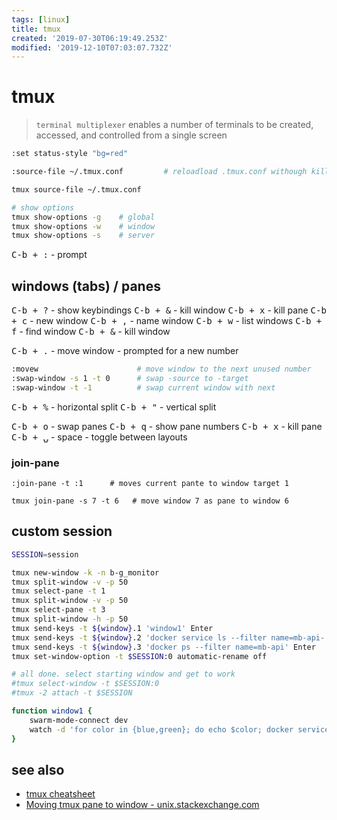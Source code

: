 ```yaml
---
tags: [linux]
title: tmux
created: '2019-07-30T06:19:49.253Z'
modified: '2019-12-10T07:03:07.732Z'
---
```


# tmux

> `terminal multiplexer` enables a number of terminals to be created, accessed, and controlled from a single screen

```sh
:set status-style "bg=red"

:source-file ~/.tmux.conf         # reloadload .tmux.conf withough killing tmux session

tmux source-file ~/.tmux.conf

# show options
tmux show-options -g    # global
tmux show-options -w    # window
tmux show-options -s    # server
```

<kbd>C-b + :</kbd> - prompt

## windows (tabs) / panes
<kbd>C-b + ?</kbd>    - show keybindings
<kbd>C-b + &</kbd>    - kill window
<kbd>C-b + x</kbd>    - kill pane
<kbd>C-b + c</kbd>    - new window
<kbd>C-b + ,</kbd>    - name window
<kbd>C-b + w</kbd>    - list windows
<kbd>C-b + f</kbd>    - find window
<kbd>C-b + &</kbd>    - kill window

<kbd>C-b + .</kbd>    - move window - prompted for a new number

```sh
:movew                      # move window to the next unused number
:swap-window -s 1 -t 0      # swap -source to -target
:swap-window -t -1          # swap current window with next
```

<kbd>C-b + %</kbd> - horizontal split
<kbd>C-b + "</kbd> - vertical split

<kbd>C-b + o</kbd> - swap panes
<kbd>C-b + q</kbd> - show pane numbers
<kbd>C-b + x</kbd> - kill pane
<kbd>C-b + ⍽</kbd> - space - toggle between layouts
### join-pane
```
:join-pane -t :1      # moves current pante to window target 1

tmux join-pane -s 7 -t 6   # move window 7 as pane to window 6
```


## custom session
```sh
SESSION=session

tmux new-window -k -n b-g_monitor
tmux split-window -v -p 50
tmux select-pane -t 1
tmux split-window -v -p 50
tmux select-pane -t 3
tmux split-window -h -p 50
tmux send-keys -t ${window}.1 'window1' Enter
tmux send-keys -t ${window}.2 'docker service ls --filter name=mb-api-' Enter
tmux send-keys -t ${window}.3 'docker ps --filter name=mb-api' Enter
tmux set-window-option -t $SESSION:0 automatic-rename off

# all done. select starting window and get to work
#tmux select-window -t $SESSION:0
#tmux -2 attach -t $SESSION

function window1 {
	swarm-mode-connect dev
	watch -d 'for color in {blue,green}; do echo $color; docker service inspect mb-api-${color}_application --format="{{json .Spec.Labels.SERVICE_8080_TAGS}}"; echo; done'
}
```

## see also
- [tmux cheatsheet](https://devhints.io/tmux) 
- [Moving tmux pane to window - unix.stackexchange.com](https://unix.stackexchange.com/questions/14300/moving-tmux-pane-to-window)
